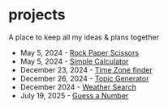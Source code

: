 # projects
A place to keep all my ideas &amp; plans together 


- May 5, 2024 - [Rock Paper Scissors](Rock_/Paper_/Scissors)
- May 5, 2024 - [Simple Calculator](Calculator)
- December 23, 2024 - [Time Zone finder](Time_/Zone)
- December 26, 2024 - [Topic Generator](Topic_/Generator)
- December 2024 - [Weather Search](Weather_/Search)
- July 19, 2025 - [Guess a Number](Guess_/a_/Number)